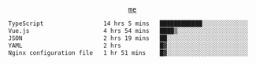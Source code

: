 <p align="center">
  <samp>
    <a href="https://yiwwhl.com">me</a>
  </samp>
</p>

<!--START_SECTION:waka-->

```txt
TypeScript                 14 hrs 5 mins   ████████████░░░░░░░░░░░░░   48.55 %
Vue.js                     4 hrs 54 mins   ████▒░░░░░░░░░░░░░░░░░░░░   16.92 %
JSON                       2 hrs 19 mins   ██░░░░░░░░░░░░░░░░░░░░░░░   08.03 %
YAML                       2 hrs           █▓░░░░░░░░░░░░░░░░░░░░░░░   06.92 %
Nginx configuration file   1 hr 51 mins    █▓░░░░░░░░░░░░░░░░░░░░░░░   06.39 %
```

<!--END_SECTION:waka-->